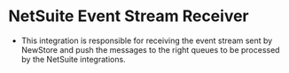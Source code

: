 # NetSuite Event Stream Receiver
- This integration is responsible for receiving the event stream sent by NewStore and push the messages to the right queues to be processed by the NetSuite integrations.
